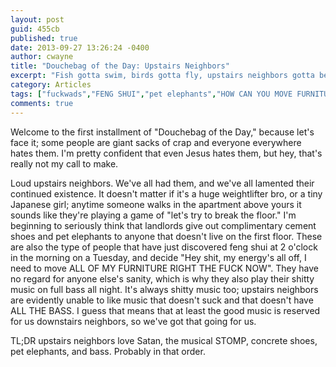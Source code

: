 ```yaml
---
layout: post
guid: 455cb
published: true
date: 2013-09-27 13:26:24 -0400
author: cwayne
title: "Douchebag of the Day: Upstairs Neighbors"
excerpt: "Fish gotta swim, birds gotta fly, upstairs neighbors gotta be fucking assholes. Our new series Douchebag of the Day, brings to light the worst of the worst. Or, just whoever it was that happened to piss us off today."
category: Articles
tags: ["fuckwads","FENG SHUI","pet elephants","HOW CAN YOU MOVE FURNITURE THAT MANY TIMES","loud upstairs neighbors","shitty music","people who annoy you","Douchebag of the Day"]
comments: true 
---
```


Welcome to the first installment of "Douchebag of the Day," because let's face it; some people are giant sacks of crap and everyone everywhere hates them. I'm pretty confident that even Jesus hates them, but hey, that's really not my call to make.

Loud upstairs neighbors. We've all had them, and we've all lamented their continued existence. It doesn't matter if it's a huge weightlifter bro, or a tiny Japanese girl; anytime someone walks in the apartment above yours it sounds like they're playing a game of "let's try to break the floor." I'm beginning to seriously think that landlords give out complimentary cement shoes and pet elephants to anyone that doesn't live on the first floor. These are also the type of people that have just discovered feng shui at 2 o'clock in the morning on a Tuesday, and decide "Hey shit, my energy's all off, I need to move ALL OF MY FURNITURE RIGHT THE FUCK NOW". They have no regard for anyone else's sanity, which is why they also play their shitty music on full bass all night. It's always shitty music too; upstairs neighbors are evidently unable to like music that doesn't suck and that doesn't have ALL THE BASS. I guess that means that at least the good music is reserved for us downstairs neighbors, so we've got that going for us.

TL;DR upstairs neighbors love Satan, the musical STOMP, concrete shoes, pet elephants, and bass. Probably in that order.